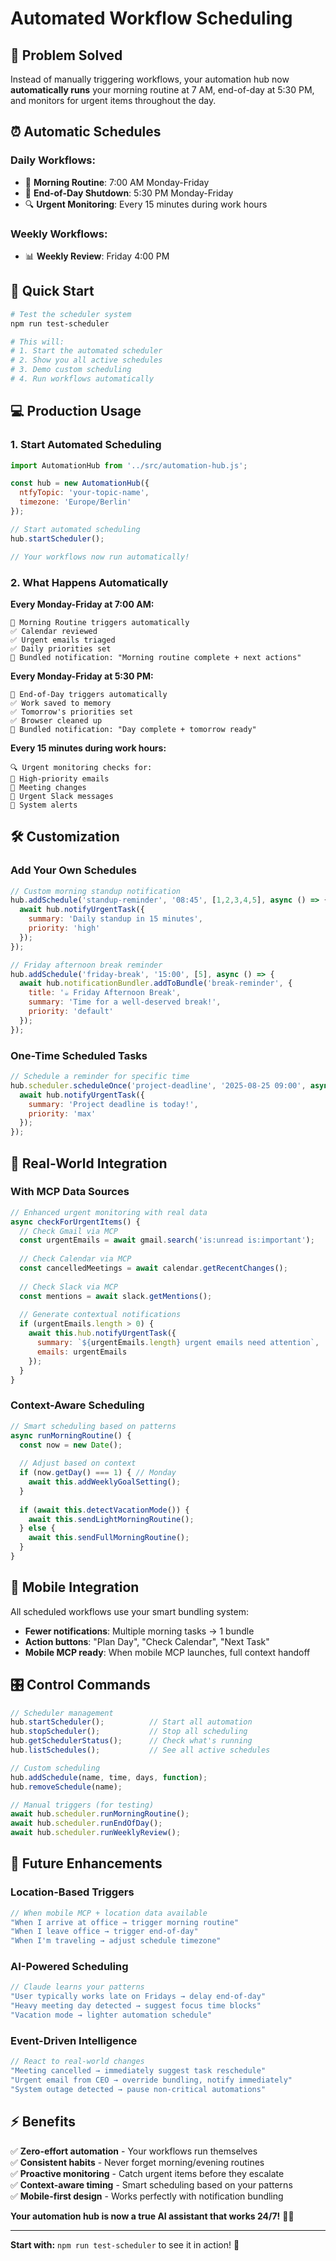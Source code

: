 # Automated Workflow Scheduling

## 🎯 **Problem Solved**
Instead of manually triggering workflows, your automation hub now **automatically runs** your morning routine at 7 AM, end-of-day at 5:30 PM, and monitors for urgent items throughout the day.

## ⏰ **Automatic Schedules**

### **Daily Workflows:**
- 🌅 **Morning Routine**: 7:00 AM Monday-Friday
- 🌇 **End-of-Day Shutdown**: 5:30 PM Monday-Friday  
- 🔍 **Urgent Monitoring**: Every 15 minutes during work hours

### **Weekly Workflows:**
- 📊 **Weekly Review**: Friday 4:00 PM

## 🚀 **Quick Start**

```bash
# Test the scheduler system
npm run test-scheduler

# This will:
# 1. Start the automated scheduler
# 2. Show you all active schedules  
# 3. Demo custom scheduling
# 4. Run workflows automatically
```

## 💻 **Production Usage**

### **1. Start Automated Scheduling**
```javascript
import AutomationHub from '../src/automation-hub.js';

const hub = new AutomationHub({
  ntfyTopic: 'your-topic-name',
  timezone: 'Europe/Berlin'
});

// Start automated scheduling
hub.startScheduler();

// Your workflows now run automatically!
```

### **2. What Happens Automatically**

**Every Monday-Friday at 7:00 AM:**
```
🌅 Morning Routine triggers automatically
✅ Calendar reviewed
✅ Urgent emails triaged  
✅ Daily priorities set
📱 Bundled notification: "Morning routine complete + next actions"
```

**Every Monday-Friday at 5:30 PM:**
```
🌇 End-of-Day triggers automatically  
✅ Work saved to memory
✅ Tomorrow's priorities set
✅ Browser cleaned up
📱 Bundled notification: "Day complete + tomorrow ready"
```

**Every 15 minutes during work hours:**
```
🔍 Urgent monitoring checks for:
📧 High-priority emails
📅 Meeting changes  
💬 Urgent Slack messages
🚨 System alerts
```

## 🛠 **Customization**

### **Add Your Own Schedules**
```javascript
// Custom morning standup notification
hub.addSchedule('standup-reminder', '08:45', [1,2,3,4,5], async () => {
  await hub.notifyUrgentTask({
    summary: 'Daily standup in 15 minutes',
    priority: 'high'
  });
});

// Friday afternoon break reminder  
hub.addSchedule('friday-break', '15:00', [5], async () => {
  await hub.notificationBundler.addToBundle('break-reminder', {
    title: '☕ Friday Afternoon Break',
    summary: 'Time for a well-deserved break!',
    priority: 'default'
  });
});
```

### **One-Time Scheduled Tasks**
```javascript
// Schedule a reminder for specific time
hub.scheduler.scheduleOnce('project-deadline', '2025-08-25 09:00', async () => {
  await hub.notifyUrgentTask({
    summary: 'Project deadline is today!',
    priority: 'max'
  });
});
```

## 🔗 **Real-World Integration**

### **With MCP Data Sources**
```javascript
// Enhanced urgent monitoring with real data
async checkForUrgentItems() {
  // Check Gmail via MCP
  const urgentEmails = await gmail.search('is:unread is:important');
  
  // Check Calendar via MCP  
  const cancelledMeetings = await calendar.getRecentChanges();
  
  // Check Slack via MCP
  const mentions = await slack.getMentions();
  
  // Generate contextual notifications
  if (urgentEmails.length > 0) {
    await this.hub.notifyUrgentTask({
      summary: `${urgentEmails.length} urgent emails need attention`,
      emails: urgentEmails
    });
  }
}
```

### **Context-Aware Scheduling**
```javascript
// Smart scheduling based on patterns
async runMorningRoutine() {
  const now = new Date();
  
  // Adjust based on context
  if (now.getDay() === 1) { // Monday
    await this.addWeeklyGoalSetting();
  }
  
  if (await this.detectVacationMode()) {
    await this.sendLightMorningRoutine();
  } else {
    await this.sendFullMorningRoutine();
  }
}
```

## 📱 **Mobile Integration**

All scheduled workflows use your smart bundling system:

- **Fewer notifications**: Multiple morning tasks → 1 bundle
- **Action buttons**: "Plan Day", "Check Calendar", "Next Task"  
- **Mobile MCP ready**: When mobile MCP launches, full context handoff

## 🎛 **Control Commands**

```javascript
// Scheduler management
hub.startScheduler();          // Start all automation
hub.stopScheduler();           // Stop all scheduling
hub.getSchedulerStatus();      // Check what's running
hub.listSchedules();           // See all active schedules

// Custom scheduling
hub.addSchedule(name, time, days, function);
hub.removeSchedule(name);

// Manual triggers (for testing)
await hub.scheduler.runMorningRoutine();
await hub.scheduler.runEndOfDay();
await hub.scheduler.runWeeklyReview();
```

## 🔮 **Future Enhancements**

### **Location-Based Triggers**
```javascript
// When mobile MCP + location data available
"When I arrive at office → trigger morning routine"
"When I leave office → trigger end-of-day"
"When I'm traveling → adjust schedule timezone"
```

### **AI-Powered Scheduling**
```javascript
// Claude learns your patterns
"User typically works late on Fridays → delay end-of-day"
"Heavy meeting day detected → suggest focus time blocks"
"Vacation mode → lighter automation schedule"
```

### **Event-Driven Intelligence**
```javascript
// React to real-world changes
"Meeting cancelled → immediately suggest task reschedule"
"Urgent email from CEO → override bundling, notify immediately"
"System outage detected → pause non-critical automations"
```

## ⚡ **Benefits**

✅ **Zero-effort automation** - Your workflows run themselves  
✅ **Consistent habits** - Never forget morning/evening routines  
✅ **Proactive monitoring** - Catch urgent items before they escalate  
✅ **Context-aware timing** - Smart scheduling based on your patterns  
✅ **Mobile-first design** - Works perfectly with notification bundling  

**Your automation hub is now a true AI assistant that works 24/7!** 🤖⏰

---

**Start with:** `npm run test-scheduler` to see it in action! 🚀
